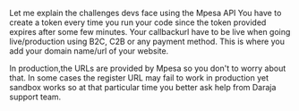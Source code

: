 Let me explain the challenges devs face using the Mpesa API
    You have to create a token every time you run your code since the token provided expires after some few minutes.
    Your callbackurl have to be live when going live/production using B2C, C2B or any payment method. This is where you add your domain name/url of your website.

In production,the URLs are provided by Mpesa so you don't to worry about that. In some cases the register URL may fail to work in production yet sandbox works so at that particular time you better ask help from Daraja support team.
   
